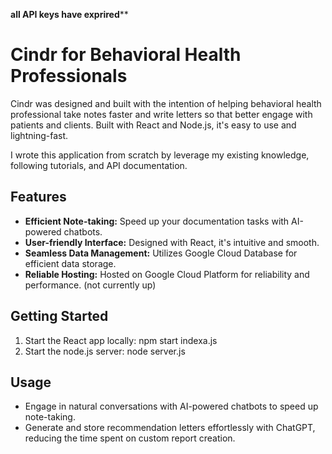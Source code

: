 ******all API keys have exprired********

# Cindr for Behavioral Health Professionals

Cindr was designed and built with the intention of helping behavioral health professional take notes faster and write letters so that better engage with patients and clients. Built with React and Node.js, it's easy to use and lightning-fast. 

I wrote this application from scratch by leverage my existing knowledge, following tutorials, and API documentation. 

## Features
- **Efficient Note-taking:** Speed up your documentation tasks with AI-powered chatbots.
- **User-friendly Interface:** Designed with React, it's intuitive and smooth.
- **Seamless Data Management:** Utilizes Google Cloud Database for efficient data storage.
- **Reliable Hosting:** Hosted on Google Cloud Platform for reliability and performance. (not currently up)

## Getting Started
1. Start the React app locally: npm start indexa.js
2. Start the  node.js server: node server.js

## Usage
- Engage in natural conversations with AI-powered chatbots to speed up note-taking.
- Generate and store recommendation letters effortlessly with ChatGPT, reducing the time spent on custom report creation.
